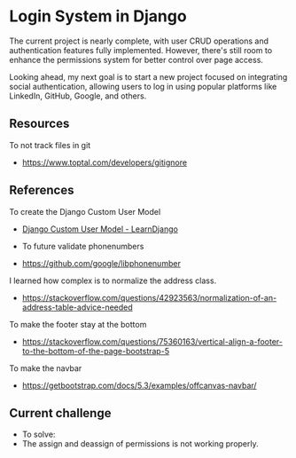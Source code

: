 # Login System in Django
The current project is nearly complete, with user CRUD operations and authentication features fully implemented. However, there's still room to enhance the permissions system for better control over page access.

Looking ahead, my next goal is to start a new project focused on integrating social authentication, allowing users to log in using popular platforms like LinkedIn, GitHub, Google, and others.


## Resources
To not track files in git
- https://www.toptal.com/developers/gitignore

## References
To create the Django Custom User Model
- [Django Custom User Model - LearnDjango](https://learndjango.com/tutorials/django-custom-user-model)

- To future validate phonenumbers
- https://github.com/google/libphonenumber

I learned how complex is to normalize the address class.
- https://stackoverflow.com/questions/42923563/normalization-of-an-address-table-advice-needed

To make the footer stay at the bottom
- https://stackoverflow.com/questions/75360163/vertical-align-a-footer-to-the-bottom-of-the-page-bootstrap-5

To make the navbar 
- https://getbootstrap.com/docs/5.3/examples/offcanvas-navbar/

## Current challenge
- To solve:
- The assign and deassign of permissions is not working properly.
